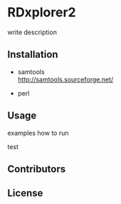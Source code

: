 # RDxplorer2

write description

Installation
-------------

* samtools  
http://samtools.sourceforge.net/

* perl
    
Usage
-----
examples how to run

test


Contributors
---------


License
---------

